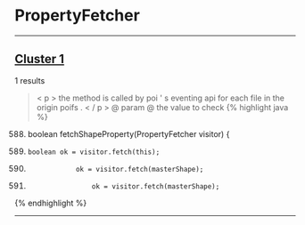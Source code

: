 # PropertyFetcher

***

## [Cluster 1](./1)
1 results
> < p > the method is called by poi ' s eventing api for each file in the origin poifs . < / p > @ param @ the value to check 
{% highlight java %}
588. boolean fetchShapeProperty(PropertyFetcher visitor) {
589.     boolean ok = visitor.fetch(this);
599.                 ok = visitor.fetch(masterShape);
627.                     ok = visitor.fetch(masterShape);
{% endhighlight %}

***

